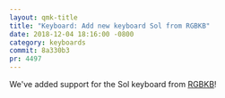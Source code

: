 ```yaml
---
layout: qmk-title
title: "Keyboard: Add new keyboard Sol from RGBKB"
date: 2018-12-04 18:16:00 -0800
category: keyboards
commit: 8a330b3 
pr: 4497
---
```


We've added support for the Sol keyboard from [RGBKB](https://www.rgbkb.net)!